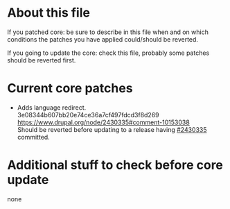 # About this file

If you patched core: be sure to describe in this file when and on which conditions the patches you have applied could/should be reverted.

If you going to update the core: check this file, probably some patches should be reverted first.

# Current core patches

- Adds language redirect.  
  3e08344b607bb20e74ce36a7cf497fdcd3f8d269 https://www.drupal.org/node/2430335#comment-10153038  
  Should be reverted before updating to a release having [#2430335](https://www.drupal.org/node/2430335) committed.

# Additional stuff to check before core update

none
